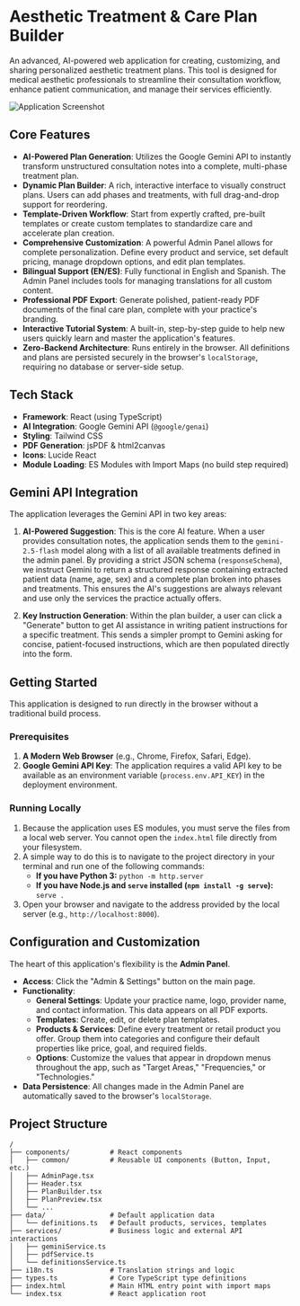 # Aesthetic Treatment & Care Plan Builder

An advanced, AI-powered web application for creating, customizing, and sharing personalized aesthetic treatment plans. This tool is designed for medical aesthetic professionals to streamline their consultation workflow, enhance patient communication, and manage their services efficiently.

![Application Screenshot](https://storage.googleapis.com/generative-ai-proctor/v1/user_uploaded_content/11696001151608753239/project_542561955620/instance_7673998379434863261/file_14954756306563380482_abstract-bg.jpg)

## Core Features

- **AI-Powered Plan Generation**: Utilizes the Google Gemini API to instantly transform unstructured consultation notes into a complete, multi-phase treatment plan.
- **Dynamic Plan Builder**: A rich, interactive interface to visually construct plans. Users can add phases and treatments, with full drag-and-drop support for reordering.
- **Template-Driven Workflow**: Start from expertly crafted, pre-built templates or create custom templates to standardize care and accelerate plan creation.
- **Comprehensive Customization**: A powerful Admin Panel allows for complete personalization. Define every product and service, set default pricing, manage dropdown options, and edit plan templates.
- **Bilingual Support (EN/ES)**: Fully functional in English and Spanish. The Admin Panel includes tools for managing translations for all custom content.
- **Professional PDF Export**: Generate polished, patient-ready PDF documents of the final care plan, complete with your practice's branding.
- **Interactive Tutorial System**: A built-in, step-by-step guide to help new users quickly learn and master the application's features.
- **Zero-Backend Architecture**: Runs entirely in the browser. All definitions and plans are persisted securely in the browser's `localStorage`, requiring no database or server-side setup.

## Tech Stack

- **Framework**: React (using TypeScript)
- **AI Integration**: Google Gemini API (`@google/genai`)
- **Styling**: Tailwind CSS
- **PDF Generation**: jsPDF & html2canvas
- **Icons**: Lucide React
- **Module Loading**: ES Modules with Import Maps (no build step required)

## Gemini API Integration

The application leverages the Gemini API in two key areas:

1.  **AI-Powered Suggestion**: This is the core AI feature. When a user provides consultation notes, the application sends them to the `gemini-2.5-flash` model along with a list of all available treatments defined in the admin panel. By providing a strict JSON schema (`responseSchema`), we instruct Gemini to return a structured response containing extracted patient data (name, age, sex) and a complete plan broken into phases and treatments. This ensures the AI's suggestions are always relevant and use only the services the practice actually offers.

2.  **Key Instruction Generation**: Within the plan builder, a user can click a "Generate" button to get AI assistance in writing patient instructions for a specific treatment. This sends a simpler prompt to Gemini asking for concise, patient-focused instructions, which are then populated directly into the form.

## Getting Started

This application is designed to run directly in the browser without a traditional build process.

### Prerequisites

1.  **A Modern Web Browser** (e.g., Chrome, Firefox, Safari, Edge).
2.  **Google Gemini API Key**: The application requires a valid API key to be available as an environment variable (`process.env.API_KEY`) in the deployment environment.

### Running Locally

1.  Because the application uses ES modules, you must serve the files from a local web server. You cannot open the `index.html` file directly from your filesystem.
2.  A simple way to do this is to navigate to the project directory in your terminal and run one of the following commands:
    - **If you have Python 3:** `python -m http.server`
    - **If you have Node.js and `serve` installed (`npm install -g serve`):** `serve .`
3.  Open your browser and navigate to the address provided by the local server (e.g., `http://localhost:8000`).

## Configuration and Customization

The heart of this application's flexibility is the **Admin Panel**.

- **Access**: Click the "Admin & Settings" button on the main page.
- **Functionality**:
  - **General Settings**: Update your practice name, logo, provider name, and contact information. This data appears on all PDF exports.
  - **Templates**: Create, edit, or delete plan templates.
  - **Products & Services**: Define every treatment or retail product you offer. Group them into categories and configure their default properties like price, goal, and required fields.
  - **Options**: Customize the values that appear in dropdown menus throughout the app, such as "Target Areas," "Frequencies," or "Technologies."
- **Data Persistence**: All changes made in the Admin Panel are automatically saved to the browser's `localStorage`.

## Project Structure

```
/
├── components/          # React components
│   ├── common/          # Reusable UI components (Button, Input, etc.)
│   ├── AdminPage.tsx
│   ├── Header.tsx
│   ├── PlanBuilder.tsx
│   ├── PlanPreview.tsx
│   └── ...
├── data/                # Default application data
│   └── definitions.ts   # Default products, services, templates
├── services/            # Business logic and external API interactions
│   ├── geminiService.ts
│   ├── pdfService.ts
│   └── definitionsService.ts
├── i18n.ts              # Translation strings and logic
├── types.ts             # Core TypeScript type definitions
├── index.html           # Main HTML entry point with import maps
└── index.tsx            # React application root
```
